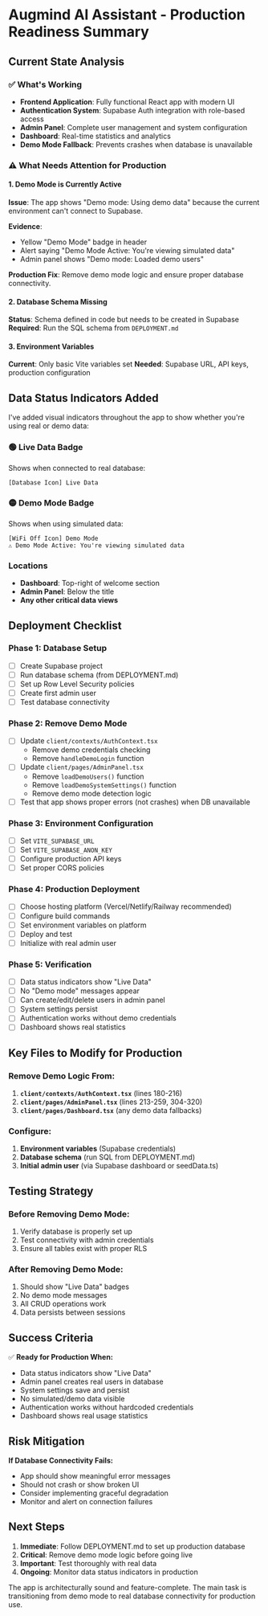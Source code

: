 # Augmind AI Assistant - Production Readiness Summary

## Current State Analysis

### ✅ What's Working
- **Frontend Application**: Fully functional React app with modern UI
- **Authentication System**: Supabase Auth integration with role-based access
- **Admin Panel**: Complete user management and system configuration
- **Dashboard**: Real-time statistics and analytics
- **Demo Mode Fallback**: Prevents crashes when database is unavailable

### ⚠️ What Needs Attention for Production

#### 1. **Demo Mode is Currently Active**
**Issue**: The app shows "Demo mode: Using demo data" because the current environment can't connect to Supabase.

**Evidence**:
- Yellow "Demo Mode" badge in header
- Alert saying "Demo Mode Active: You're viewing simulated data"
- Admin panel shows "Demo mode: Loaded demo users"

**Production Fix**: Remove demo mode logic and ensure proper database connectivity.

#### 2. **Database Schema Missing**
**Status**: Schema defined in code but needs to be created in Supabase
**Required**: Run the SQL schema from `DEPLOYMENT.md`

#### 3. **Environment Variables**
**Current**: Only basic Vite variables set
**Needed**: Supabase URL, API keys, production configuration

## Data Status Indicators Added

I've added visual indicators throughout the app to show whether you're using real or demo data:

### 🟢 Live Data Badge
Shows when connected to real database:
```
[Database Icon] Live Data
```

### 🟡 Demo Mode Badge  
Shows when using simulated data:
```
[WiFi Off Icon] Demo Mode
⚠️ Demo Mode Active: You're viewing simulated data
```

### Locations
- **Dashboard**: Top-right of welcome section
- **Admin Panel**: Below the title
- **Any other critical data views**

## Deployment Checklist

### Phase 1: Database Setup
- [ ] Create Supabase project
- [ ] Run database schema (from DEPLOYMENT.md)
- [ ] Set up Row Level Security policies  
- [ ] Create first admin user
- [ ] Test database connectivity

### Phase 2: Remove Demo Mode
- [ ] Update `client/contexts/AuthContext.tsx`
  - Remove demo credentials checking
  - Remove `handleDemoLogin` function
- [ ] Update `client/pages/AdminPanel.tsx`
  - Remove `loadDemoUsers()` function
  - Remove `loadDemoSystemSettings()` function
  - Remove demo mode detection logic
- [ ] Test that app shows proper errors (not crashes) when DB unavailable

### Phase 3: Environment Configuration
- [ ] Set `VITE_SUPABASE_URL`
- [ ] Set `VITE_SUPABASE_ANON_KEY`
- [ ] Configure production API keys
- [ ] Set proper CORS policies

### Phase 4: Production Deployment
- [ ] Choose hosting platform (Vercel/Netlify/Railway recommended)
- [ ] Configure build commands
- [ ] Set environment variables on platform
- [ ] Deploy and test
- [ ] Initialize with real admin user

### Phase 5: Verification
- [ ] Data status indicators show "Live Data"
- [ ] No "Demo mode" messages appear
- [ ] Can create/edit/delete users in admin panel
- [ ] System settings persist
- [ ] Authentication works without demo credentials
- [ ] Dashboard shows real statistics

## Key Files to Modify for Production

### Remove Demo Logic From:
1. **`client/contexts/AuthContext.tsx`** (lines 180-216)
2. **`client/pages/AdminPanel.tsx`** (lines 213-259, 304-320)
3. **`client/pages/Dashboard.tsx`** (any demo data fallbacks)

### Configure:
1. **Environment variables** (Supabase credentials)
2. **Database schema** (run SQL from DEPLOYMENT.md)
3. **Initial admin user** (via Supabase dashboard or seedData.ts)

## Testing Strategy

### Before Removing Demo Mode:
1. Verify database is properly set up
2. Test connectivity with admin credentials
3. Ensure all tables exist with proper RLS

### After Removing Demo Mode:
1. Should show "Live Data" badges
2. No demo mode messages
3. All CRUD operations work
4. Data persists between sessions

## Success Criteria

✅ **Ready for Production When:**
- Data status indicators show "Live Data"
- Admin panel creates real users in database
- System settings save and persist
- No simulated/demo data visible
- Authentication works without hardcoded credentials
- Dashboard shows real usage statistics

## Risk Mitigation

**If Database Connectivity Fails:**
- App should show meaningful error messages
- Should not crash or show broken UI
- Consider implementing graceful degradation
- Monitor and alert on connection failures

## Next Steps

1. **Immediate**: Follow DEPLOYMENT.md to set up production database
2. **Critical**: Remove demo mode logic before going live
3. **Important**: Test thoroughly with real data
4. **Ongoing**: Monitor data status indicators in production

The app is architecturally sound and feature-complete. The main task is transitioning from demo mode to real database connectivity for production use.
